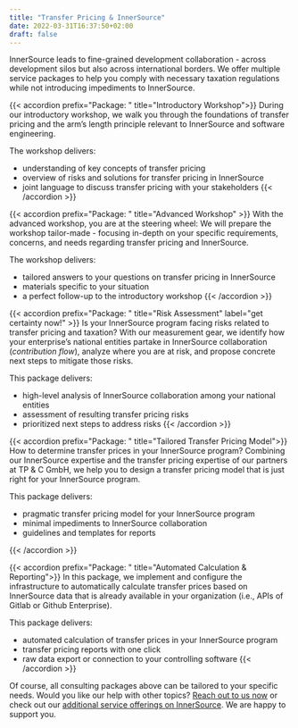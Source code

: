 ```yaml
---
title: "Transfer Pricing & InnerSource"
date: 2022-03-31T16:37:50+02:00
draft: false
---
```

  
InnerSource leads to fine-grained development collaboration - across development silos but also across international borders. We offer multiple service packages to help you comply with necessary taxation regulations while not introducing impediments to InnerSource.

{{< accordion prefix="Package: " title="Introductory Workshop">}}
During our introductory workshop, we walk you through the foundations of transfer pricing and the arm’s length principle relevant to InnerSource and software engineering.

The workshop delivers:
- understanding of key concepts of transfer pricing
- overview of risks and solutions for transfer pricing in InnerSource
- joint language to discuss transfer pricing with your stakeholders
{{< /accordion >}}

{{< accordion prefix="Package: " title="Advanced Workshop" >}}
With the advanced workshop, you are at the steering wheel: We will prepare the workshop tailor-made - focusing in-depth on your specific requirements,  concerns, and needs regarding transfer pricing and InnerSource.

The workshop delivers:
- tailored answers to your questions on transfer pricing in InnerSource
- materials specific to your situation
- a perfect follow-up to the introductory workshop
{{< /accordion >}}

{{< accordion prefix="Package: " title="Risk Assessment" label="get certainty now!" >}}
Is your InnerSource program facing risks related to transfer pricing and taxation? With our measurement gear, we identify how your enterprise’s national entities partake in InnerSource collaboration (_contribution flow_), analyze where you are at risk, and propose concrete next steps to mitigate those risks.

This package delivers:
- high-level analysis of InnerSource collaboration among your national entities
- assessment of resulting transfer pricing risks
- prioritized next steps to address risks
{{< /accordion >}}

{{< accordion prefix="Package: " title="Tailored Transfer Pricing Model">}}
How to determine transfer prices in your InnerSource program? Combining our InnerSource expertise and the transfer pricing expertise of our partners at TP & C GmbH, we help you to design a transfer pricing model that is just right for your InnerSource program.

This package delivers:
- pragmatic transfer pricing model for your InnerSource program
- minimal impediments to InnerSource collaboration
- guidelines and templates for reports

{{< /accordion >}}

{{< accordion prefix="Package: " title="Automated Calculation & Reporting">}}
In this package, we implement and configure the infrastructure to automatically calculate transfer prices based on InnerSource data that is already available in your organization (i.e., APIs of Gitlab or Github Enterprise).

This package delivers:
- automated calculation of transfer prices in your InnerSource program
- transfer pricing reports with one click
- raw data export or connection to your controlling software
{{< /accordion >}}

Of course, all consulting packages above can be tailored to your specific needs. Would you like our help with other topics? [Reach out to us now](mailto:mail@caprarodorner.de) or check out our [additional service offerings on InnerSource](/services). We are happy to support you.
